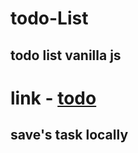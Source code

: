 # todo-List
todo list vanilla js
---
# link - [todo](https://todolist.on.fleek.co)


 ## save's task locally

